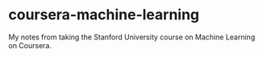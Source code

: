 # coursera-machine-learning
My notes from taking the Stanford University course on Machine Learning on Coursera.
